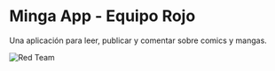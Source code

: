 # Minga App - Equipo Rojo

Una aplicación para leer, publicar y comentar sobre comics y mangas.

![Red Team](https://imgs.search.brave.com/o3uCcwnjrOOzY-UXpvuknVdOTCaisWSgwhUBzMGFieM/rs:fit:1200:817:1/g:ce/aHR0cHM6Ly9zbS5p/Z24uY29tL3QvaWdu/X2xhdGFtL3NjcmVl/bnNob3QvZGVmYXVs/dC9yb2pvcy0wXzR4/eHkuMTIwMC5qcGc)
